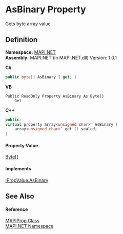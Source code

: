 # AsBinary Property


Gets byte array value



## Definition
**Namespace:** <a href="N_MAPI_NET.md">MAPI.NET</a>  
**Assembly:** MAPI.NET (in MAPI.NET.dll) Version: 1.0.1

**C#**
``` C#
public byte[] AsBinary { get; }
```
**VB**
``` VB
Public ReadOnly Property AsBinary As Byte()
	Get
```
**C++**
``` C++
public:
virtual property array<unsigned char>^ AsBinary {
	array<unsigned char>^ get () sealed;
}
```



#### Property Value
<a href="https://learn.microsoft.com/dotnet/api/system.byte" target="_blank" rel="noopener noreferrer">Byte</a>[]

#### Implements
<a href="P_MAPI_NET_IPropValue_AsBinary.md">IPropValue.AsBinary</a>  


## See Also


#### Reference
<a href="T_MAPI_NET_MAPIProp.md">MAPIProp Class</a>  
<a href="N_MAPI_NET.md">MAPI.NET Namespace</a>  
